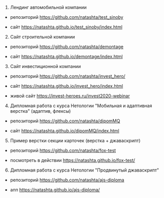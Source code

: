 1. Лендинг автомобильной компании 

* репозиторий https://github.com/natashta/test_sinoby

* сайт https://natashta.github.io/test_sinoby/index.html

2. Сайт строительной компании 

* репозиторий https://github.com/natashta/demontage

* сайт https://natashta.github.io/demontage/index.html

3. Сайт инвестиционной компании

* репозиторий https://github.com/natashta/invest_hero/

* сайт https://natashta.github.io/invest_hero/index.html

* живой сайт https://invest-heroes.ru/invest2020-webinar

4. Дипломная работа с курса Нетологии "Мобильная и адаптивная верстка" (адаптив, флексы)

* репозиторий https://github.com/natashta/dipomMQ

* сайт https://natashta.github.io/dipomMQ/index.html

5. Пример верстки секции карточек (верстка + джаваскрипт)

* репозиторий https://github.com/natashta/fox-test

* посмотреть в действии https://natashta.github.io/fox-test/

6. Дипломная работа с курса Нетологии "Продвинутый джаваскрипт"

* репозиторий https://github.com/natashta/ajs-diploma

* апп https://natashta.github.io/ajs-diploma/


